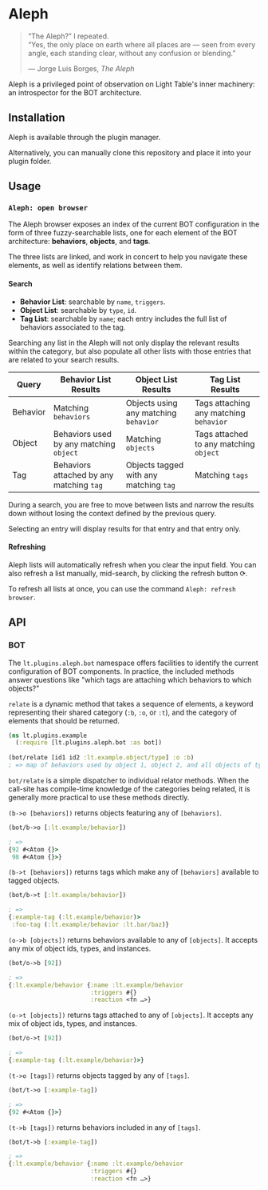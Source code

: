Aleph
=====
> “The Aleph?” I repeated.  
> “Yes, the only place on earth where all places are — seen from every angle, each standing clear, without any confusion or blending.”
>
> — Jorge Luis Borges, *The Aleph* 

Aleph is a privileged point of observation on Light Table's inner machinery: an introspector for the BOT architecture.

## Installation
Aleph is available through the plugin manager.

Alternatively, you can manually clone this repository and place it into your plugin folder.  

## Usage
### `Aleph: open browser`
The Aleph browser exposes an index of the current BOT configuration in the form of three fuzzy-searchable lists, one for each element of the BOT architecture: **behaviors**, **objects**, and **tags**.

The three lists are linked, and work in concert to help you navigate these elements, as well as identify relations between them.

#### Search
- **Behavior List**: searchable by `name`, `triggers`.
- **Object List**: searchable by `type`, `id`.
- **Tag List**: searchable by `name`; each entry includes the full list of behaviors associated to the tag.

Searching any list in the Aleph will not only display the relevant results within the category, but also populate all other lists with those entries that are related to your search results.

Query    | Behavior List Results | Object List Results | Tag List Results
---------|---------------|-------------|----------
Behavior | Matching `behaviors` | Objects using any matching `behavior` | Tags attaching any matching `behavior`
Object   | Behaviors used by any matching `object`| Matching `objects` | Tags attached to any matching `object`
Tag      | Behaviors attached by any matching `tag` | Objects tagged with any matching `tag` | Matching `tags`

During a search, you are free to move between lists and narrow the results down without losing the context defined by the previous query.

Selecting an entry will display results for that entry and that entry only.

#### Refreshing
Aleph lists will automatically refresh when you clear the input field. You can also refresh a list manually, mid-search, by clicking the refresh button ⟳.

To refresh all lists at once, you can use the command `Aleph: refresh browser`.


## API

### BOT
The `lt.plugins.aleph.bot` namespace offers facilities to identify the current configuration of BOT components. In practice, the included methods answer questions like "which tags are attaching which behaviors to which objects?"

`relate` is a dynamic method that takes a sequence of elements, a keyword representing their shared category (`:b`, `:o`, or `:t`), and the category of elements that should be returned.

```clojure
(ns lt.plugins.example
  (:require [lt.plugins.aleph.bot :as bot])
  
(bot/relate [id1 id2 :lt.example.object/type] :o :b)
; => map of behaviors used by object 1, object 2, and all objects of type `:lt.example.object/type`
```

`bot/relate` is a simple dispatcher to individual relator methods. When the call-site has compile-time knowledge of the categories being related, it is generally more practical to use these methods directly.

`(b->o [behaviors])` returns objects featuring any of `[behaviors]`.
```clojure
(bot/b->o [:lt.example/behavior])

; =>
{92 #<Atom {}>
 98 #<Atom {}>}
```

`(b->t [behaviors])` returns tags which make any of `[behaviors]` available to tagged objects.

```clojure
(bot/b->t [:lt.example/behavior])

; =>
{:example-tag (:lt.example/behavior)>
 :foo-tag (:lt.example/behavior :lt.bar/baz)}
```

`(o->b [objects])` returns behaviors available to any of `[objects]`. It accepts any mix of object ids, types, and instances.
```clojure
(bot/o->b [92])

; =>
{:lt.example/behavior {:name :lt.example/behavior
                       :triggers #{}
                       :reaction <fn …>}
```

`(o->t [objects])` returns tags attached to any of `[objects]`. It accepts any mix of object ids, types, and instances.
```clojure
(bot/o->t [92])

; =>
{:example-tag (:lt.example/behavior)>}
```

`(t->o [tags])` returns objects tagged by any of `[tags]`.
```clojure
(bot/t->o [:example-tag])

; =>
{92 #<Atom {}>}
```

`(t->b [tags])` returns behaviors included in any of `[tags]`.
```clojure
(bot/t->b [:example-tag])

; => 
{:lt.example/behavior {:name :lt.example/behavior
                       :triggers #{}
                       :reaction <fn …>}
```



